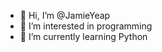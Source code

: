 - 👋 Hi, I’m @JamieYeap
- 👀 I’m interested in programming
- 🌱 I’m currently learning Python

<!---
JamieYeap/JamieYeap is a ✨ special ✨ repository because its `README.md` (this file) appears on your GitHub profile.
You can click the Preview link to take a look at your changes.
--->
